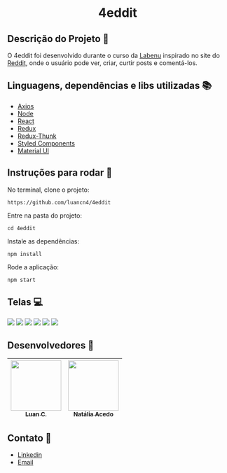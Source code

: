 <h1 align= "center"> 4eddit </h1>

## Descrição do Projeto :pushpin:
 O 4eddit foi desenvolvido durante o curso da <a href= "https://labenu.com.br">Labenu</a> inspirado no site do <a href= "https://reddit.com">Reddit</a>, onde o usuário pode ver, criar, curtir posts e comentá-los. 
                   
## Linguagens, dependências e libs utilizadas :books:

- [Axios](https://github.com/axios/axios)
- [Node](https://nodejs.org/en/)
- [React](https://pt-br.reactjs.org/)
- [Redux](https://redux.js.org/)
- [Redux-Thunk](https://www.npmjs.com/package/redux-thunk)
- [Styled Components](https://styled-components.com/)
- [Material UI](https://material-ui.com/)

## Instruções para rodar :running:

No terminal, clone o projeto: 

`https://github.com/luancn4/4eddit`

Entre na pasta do projeto: 

`cd 4eddit` 

Instale as dependências:

`npm install`

Rode a aplicação:

`npm start` 

## Telas :computer:

<img src="https://user-images.githubusercontent.com/56961021/80851950-17c41500-8bfb-11ea-9d09-59a5261e0145.png">
<img src="https://user-images.githubusercontent.com/56961021/80852067-e566e780-8bfb-11ea-9200-65a0846522ae.png">
<img src="https://user-images.githubusercontent.com/56961021/80852060-d08a5400-8bfb-11ea-9a31-b4a435e3ddc4.png">
<img src="https://user-images.githubusercontent.com/56961021/80851990-4d68fe00-8bfb-11ea-931c-26157e12f70d.png">
<img src="https://user-images.githubusercontent.com/56961021/80852002-65408200-8bfb-11ea-9e1a-d3a410eb8361.png">
<img src="https://user-images.githubusercontent.com/56961021/80851985-42ae6900-8bfb-11ea-9e30-2bebfaa250db.png">

## Desenvolvedores :jack_o_lantern:

[<img src="https://avatars1.githubusercontent.com/u/42410437?s=460&u=c67a305a5c8edd24e59bbe5ef40a543670afceea&v=4" width=115 > <br> <sub> Luan C. </sub>](https://github.com/luancn4) | [<img src="https://avatars2.githubusercontent.com/u/56961021?s=400&u=a132fac3a673445521ec36515e9bd871328885f4&v=4" width=115 > <br> <sub> Natália Acedo </sub>](https://github.com/n-acedo)
| :---: | :---: |

## Contato :e-mail:
<ul>
  <li>
    <a href="https://www.linkedin.com/in/luan-nunes4/">Linkedin</a>
  </li>
  <li>
    <a href="mailto:luancnunes04@gmail.com">Email</a>
  </li>
</ul>
